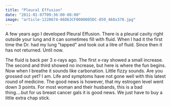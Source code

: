```yaml
---
title: "Pleural Effusion"
date: "2011-01-07T09:36:00-08:00"
image: "article-1220674-06D63CF0000005DC-859_468x370.jpg"
---
```


A few years ago I developed Pleural Effusion. There is a pleural cavity right outside your lung and it can sometimes fill with fluid.
When I had it the first time the Dr. had my lung "tapped" and took out a litre of fluid. Since then it has not returned. Until now.

The fluid is back per 3 x-rays ago. The first x-ray showed a small increase. The second and third showed no increase, but here is where the fun begins. Now when I breathe it sounds like carbonation. Little fizzy sounds. Are you grossed out yet? I am. 
Life and symptoms have not gone well with this latest round of medicine. The good news is however, that my estrogen level went down 3 points. For most woman and their husbands, this is a bad thing....but for us breast cancer gals it is good news. We just have to buy a little extra chap stick.